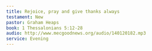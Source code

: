 ```yaml
---
title: Rejoice, pray and give thanks always
testament: New
pastor: Graham Heaps
book: 1 Thessalonians 5:12-28
audio: http://www.mecgoodnews.org/audio/140120182.mp3
service: Evening
---
```

